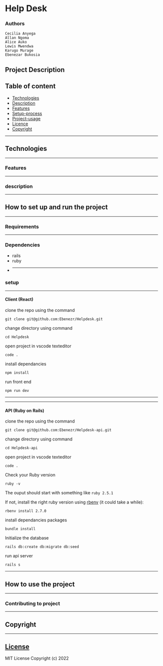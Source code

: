 # Help Desk

### Authors

    Cecilia Anyega
    Allan Ngoma
    Alice Auko
    Lewis Mwendwa
    Karugo Murage
    Ebenezar Bukosia

## Project Description

## Table of content

- [Technologies](#description)
- [Description](#description)
- [Features](#features)
- [Setup-process](#setup_process)
- [Project-usage](#project-usage)
- [Licence](#licence)
- [Copyright](#copyright)

---

## Technologies

---

### Features

---

### description

---

## How to set up and run the project

---

### Requirements

---

### Dependencies

- rails
- ruby
- ***

### setup

---

#### Client (React)

clone the repo using the command

```shell
git clone git@github.com:Ebenezr/Helpdesk.git
```

change directory using command

```shell
cd Helpdesk
```

open project in vscode texteditor

```shell
code .
```

install dependancies

```shell
npm install
```

run front end

```shell
npm run dev
```

---

---

#### API (Ruby on Rails)

clone the repo using the command

```shell
git clone git@github.com:Ebenezr/Helpdesk-api.git
```

change directory using command

```shell
cd Helpdesk-api
```

open project in vscode texteditor

```shell
code .
```

Check your Ruby version

```shell
ruby -v
```

The ouput should start with something like `ruby 2.5.1`

If not, install the right ruby version using [rbenv](https://github.com/rbenv/rbenv) (it could take a while):

```shell
rbenv install 2.7.0
```

install dependancies packages

```shell
bundle install
```

Initialize the database

```shell
rails db:create db:migrate db:seed
```

run api server

```shell
rails s
```

---

## How to use the project

---

### Contributing to project

---

## Copyright

---

## [License](LICENSE)

MIT License
Copyright (c) 2022
